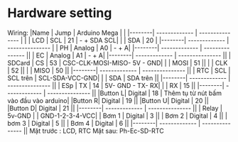 # Hardware setting
Wiring:
|Name    | Jump          |   Arduino Mega  | |
|--------| ------------- | --------------- | |
| LCD    |       SCL     |      21         | - + SDA SCL|
|        |       SDA     |      20         |
|--------| ------------- | --------------- |
| PH     |    Analog     |      A0         | - + A|
|--------| ------------- | --------------- ||
| EC     |    Analog     |      A1         | - + A|
|--------| ------------- | --------------- ||
| SDCard |       CS      |      53         | CSC-CLK-MOSI-MISO- 5V - GND|
|        |       MOSI    |      51         ||
|        |       CLK     |      52         ||
|        |       MISO    |      50         ||
|--------| ------------- | --------------- ||
| RTC    |       SCL     |      SCL trên   | SCL-SDA-VCC-GND|
|        |       SDA     |      SDA trên   ||
|--------| ------------- | --------------- ||
| ESp    |       TX      |      14         | 5V- GND - TX- RX|
|        |       RX      |      15         ||
|--------| ------------- | --------------- ||
|Button L|    Digital    |      18         | Thêm tụ từ nút bấm vào đầu vào arduino|
|Button R|    Digital    |      19         ||
|Button U|    Digital    |      20         ||
|Button D|    Digital    |      21         ||
|--------| ------------- | --------------- ||
| Relay  |   5v-GND      |                 | GND-1-2-3-4-VCC|
| Bơm 1  |      Digital  |       3         ||
| Bơm 2  |      Digital  |       4         ||
| bơm 3  |      Digital  |       5         ||
| Bơm 4  |      Digital  |       6         ||
|--------| ------------- | --------------- ||
Mặt trước : LCD, RTC
Mặt sau: Ph-Ec-SD-RTC
